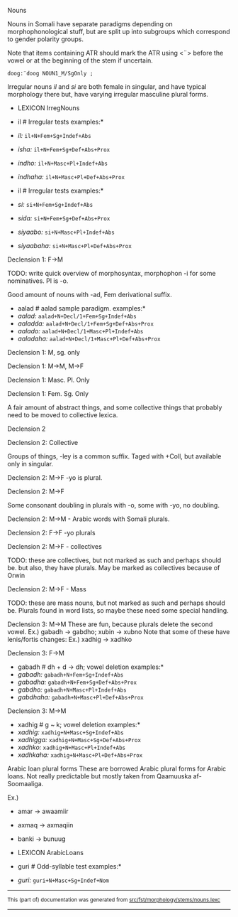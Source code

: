Nouns

Nouns in Somali have separate paradigms depending on
morphophonological stuff, but are split up into subgroups which correspond
to gender polarity groups.

Note that items containing ATR should mark the ATR using <¨> before the vowel
or at the beginning of the stem if uncertain.

```
doog:¨doog NOUN1_M/SgOnly ;
```

Irregular nouns
_il_ and _si_ are both female in singular, and have typical morphology there
but, have varying irregular masculine plural forms.

* LEXICON IrregNouns  

* il # Irregular tests examples:*
* *il:* `il+N+Fem+Sg+Indef+Abs`
* *isha:* `il+N+Fem+Sg+Def+Abs+Prox`
* *indho:* `il+N+Masc+Pl+Indef+Abs`
* *indhaha:* `il+N+Masc+Pl+Def+Abs+Prox`

* il # Irregular tests examples:*
* *si:* `si+N+Fem+Sg+Indef+Abs`
* *sida:* `si+N+Fem+Sg+Def+Abs+Prox`
* *siyaabo:* `si+N+Masc+Pl+Indef+Abs`
* *siyaabaha:* `si+N+Masc+Pl+Def+Abs+Prox`

Declension 1: F→M

TODO: write quick overview of morphosyntax, morphophon
-i for some nominatives. Pl is -o.

Good amount of nouns with -ad, Fem derivational suffix.

* aalad # aalad sample paradigm. examples:*
* *aalad:* `aalad+N+Decl/1+Fem+Sg+Indef+Abs`
* *aaladda:* `aalad+N+Decl/1+Fem+Sg+Def+Abs+Prox`
* *aalado:* `aalad+N+Decl/1+Masc+Pl+Indef+Abs`
* *aaladaha:* `aalad+N+Decl/1+Masc+Pl+Def+Abs+Prox`

Declension 1: M, sg. only

Declension 1: M→M, M→F

Declension 1: Masc. Pl. Only

Declension 1: Fem. Sg. Only

A fair amount of abstract things, and some collective things that probably need
to be moved to collective lexica.

Declension 2

Declension 2: Collective

Groups of things, -ley is a common suffix. Taged with +Coll, but available
only in singular.

Declension 2: M→F
-yo is plural.

Declension 2: M→F

Some consonant doubling in plurals with -o, some with -yo, no doubling.

Declension 2: M→M - Arabic words with Somali plurals.

Declension 2: F→F
-yo plurals

Declension 2: M→F - collectives

TODO: these are collectives, but not marked as such and perhaps should be.
but also, they have plurals. May be marked as collectives because of Orwin

Declension 2: M→F - Mass

TODO: these are mass nouns, but not marked as such and perhaps should be.
Plurals found in word lists, so maybe these need some special handling.

Declension 3: M→M
These are fun, because plurals delete the second vowel.
Ex.) gabadh -> gabdho; xubin -> xubno
Note that some of these have lenis/fortis changes:
Ex.) xadhig -> xadhko

Declension 3: F→M

* gabadh # dh + d -> dh; vowel deletion examples:*
* *gabadh:* `gabadh+N+Fem+Sg+Indef+Abs`
* *gabadha:* `gabadh+N+Fem+Sg+Def+Abs+Prox`
* *gabdho:* `gabadh+N+Masc+Pl+Indef+Abs`
* *gabdhaha:* `gabadh+N+Masc+Pl+Def+Abs+Prox`

Declension 3: M→M

* xadhig # g ~ k; vowel deletion examples:*
* *xadhig:* `xadhig+N+Masc+Sg+Indef+Abs`
* *xadhigga:* `xadhig+N+Masc+Sg+Def+Abs+Prox`
* *xadhko:* `xadhig+N+Masc+Pl+Indef+Abs`
* *xadhkaha:* `xadhig+N+Masc+Pl+Def+Abs+Prox`

Arabic loan plural forms
These are borrowed Arabic plural forms for Arabic loans. Not really predictable
but mostly taken from Qaamuuska af-Soomaaliga.

Ex.) 

* amar -> awaamiir
* axmaq -> axmaqiin
* banki -> bunuug

* LEXICON ArabicLoans  

* guri # Odd-syllable test examples:*
* *guri:* `guri+N+Masc+Sg+Indef+Nom`

* * *

<small>This (part of) documentation was generated from [src/fst/morphology/stems/nouns.lexc](https://github.com/giellalt/lang-som/blob/main/src/fst/morphology/stems/nouns.lexc)</small>

---

